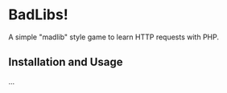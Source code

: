 # BadLibs!

A simple "madlib" style game to learn HTTP requests with PHP.

## Installation and Usage

...